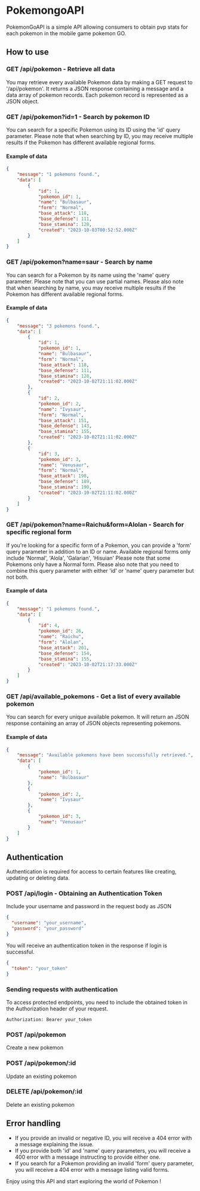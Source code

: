 # PokemongoAPI

PokemonGoAPI is a simple API allowing consumers to obtain pvp stats for each pokemon in the mobile game pokemon GO.

## How to use

### GET /api/pokemon - Retrieve all data
You may retrieve every available Pokemon data by making a GET request to '/api/pokemon'. It returns a JSON response containing a message and a data array of pokemon records. Each pokemon record is represented as a JSON object. 

### GET /api/pokemon?id=1 - Search by pokemon ID
You can search for a specific Pokemon using its ID using the 'id' query parameter.
Please note that when searching by ID, you may receive multiple results if the Pokemon has different available regional forms.
#### Example of data
```json
{
	"message": "1 pokemons found.",
	"data": [
		{
			"id": 1,
			"pokemon_id": 1,
			"name": "Bulbasaur",
			"form": "Normal",
			"base_attack": 118,
			"base_defense": 111,
			"base_stamina": 128,
			"created": "2023-10-03T00:52:52.000Z"
		}
	]
}
```

### GET /api/pokemon?name=saur - Search by name
You can search for a Pokemon by its name using the 'name' query parameter. Please note that you can use partial names.
Please also note that when searching by name, you may receive multiple results if the Pokemon has different available regional forms.
#### Example of data
```json
{
	"message": "3 pokemons found.",
	"data": [
		{
			"id": 1,
			"pokemon_id": 1,
			"name": "Bulbasaur",
			"form": "Normal",
			"base_attack": 118,
			"base_defense": 111,
			"base_stamina": 128,
			"created": "2023-10-02T21:11:02.000Z"
		},
		{
			"id": 2,
			"pokemon_id": 2,
			"name": "Ivysaur",
			"form": "Normal",
			"base_attack": 151,
			"base_defense": 143,
			"base_stamina": 155,
			"created": "2023-10-02T21:11:02.000Z"
		},
		{
			"id": 3,
			"pokemon_id": 3,
			"name": "Venusaur",
			"form": "Normal",
			"base_attack": 198,
			"base_defense": 189,
			"base_stamina": 190,
			"created": "2023-10-02T21:11:02.000Z"
		}
	]
}
```

### GET /api/pokemon?name=Raichu&form=Alolan - Search for specific regional form
If you're looking for a specific form of a Pokemon, you can provide a 'form' query parameter in addition to an ID or name.
Available regional forms only include 'Normal', 'Alola', 'Galarian', 'Hisuian'
Please note that some Pokemons only have a Normal form.
Please also note that you need to combine this query parameter with either 'id' or 'name' query parameter but not both.
#### Example of data
```json
{
	"message": "1 pokemons found.",
	"data": [
		{
			"id": 4,
			"pokemon_id": 26,
			"name": "Raichu",
			"form": "Alolan",
			"base_attack": 201,
			"base_defense": 154,
			"base_stamina": 155,
			"created": "2023-10-02T21:17:33.000Z"
		}
	]
}
```

### GET /api/available_pokemons - Get a list of every available pokemon
You can search for every unique available pokemon. It will return an JSON response containing an array of JSON objects representing pokemons.
#### Example of data
```json
{
	"message": "Available pokemons have been successfully retrieved.",
	"data": [
		{
			"pokemon_id": 1,
			"name": "Bulbasaur"
		},
		{
			"pokemon_id": 2,
			"name": "Ivysaur"
		},
		{
			"pokemon_id": 3,
			"name": "Venusaur"
		}
	]
}
``` 

## Authentication
Authentication is required for access to certain features like creating, updating or deleting data.

### POST /api/login - Obtaining an Authentication Token
Include your username and password in the request body as JSON

```json
{
  "username": "your_username",
  "password": "your_password"
}
```
You will receive an authentication token in the response if login is successful.

```json
{
  "token": "your_token"
}
```

### Sending requests with authentication
To access protected endpoints, you need to include the obtained token in the Authorization header of your request.

```
Authorization: Bearer your_token
```

### POST /api/pokemon
Create a new pokemon

### POST /api/pokemon/:id
Update an existing pokemon

### DELETE /api/pokemon/:id
Delete an existing pokemon

## Error handling
- If you provide an invalid or negative ID, you will receive a 404 error with a message explaining the issue.
- If you provide both 'id' and 'name' query parameters, you will receive a 400 error with a message instructing to provide either one.
- If you search for a Pokemon providing an invalid 'form' query parameter, you will receive a 404 error with a message listing valid forms.

Enjoy using this API and start exploring the world of Pokemon !